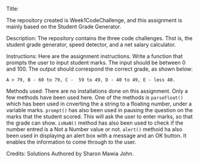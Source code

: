 Title:  

The repository created is Week1CodeChallenge, and this assignment is mainly based on the Student Grade Generator.

Description: 
The repository contains the three code challenges. Thst is, the student grade generator, speed detector, and a net salary calculator.


Instructions: 
Here are the assignment instructions.
Write a function that prompts the user to input student marks. The input should be between 0 and 100. The output should correspond the correct grade, as shown below: 

    A > 79, B - 60 to 79, C -  59 to 49, D - 40 to 49, E - less 40.

Methods used: 
There are no installations done on this assignment. Only a few methods have been used here.
One of the methods is `parseFloat()` which has been used in cnverting the a string to a floating number, under a variable marks.
`prompt()` has also been used in pausing the question on the marks that the student scored. This will ask the user to enter marks, so that the grade can show. 
`isNaN()` method has also been used to check if the number entred is a Not a Number value or not.
`alert()` methoid ha also been used in displaying an alert box with a message and an OK button. It enables the information to come through to the user.

Credits:
Solutions Authored by Sharon Mawia John.


